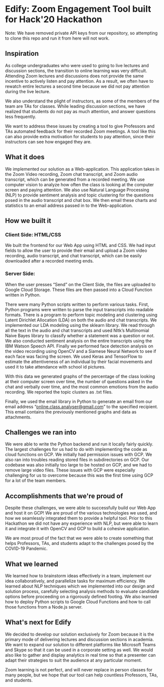 # Edify: Zoom Engagement Tool built for Hack'20 Hackathon

Note: We have removed private API keys from our repository, so attempting to clone this repo and run it from here will not work.

## Inspiration
As college undergraduates who were used to going to live lectures and discussion sections, the transition to online learning was very difficult. Attending Zoom lectures and discussions does not provide the same incentive to actively listen and pay attention. As a result, we often have to rewatch entire lectures a second time because we did not pay attention during the live lecture. 

We also understand the plight of instructors, as some of the members of the team are TAs for classes. While leading discussion sections, we have realized that students do not pay as much attention, and answer questions less frequently.

We want to address these issues by creating a tool to give Professors and TAs automated feedback for their recorded Zoom meetings. A tool like this can also provide extra motivation for students to pay attention, since their instructors can see how engaged they are.

## What it does
We implemented our solution as a Web-application. This application takes in the Zoom Video recording, Zoom chat transcript, and Zoom audio transcript, which can be generated from a recorded meeting. We use computer vision to analyze how often the class is looking at the computer screen and paying attention. We also use Natural Language Processing (NLP) to provide sentiment analysis and topic clustering for the questions posed in the audio transcript and chat box. We then email these charts and statistics to an email address passed in to the Web-application.

## How we built it

### Client Side: HTML/CSS
We built the frontend for our Web App using HTML and CSS. We had input fields to allow the user to provide their email and upload a Zoom video recording, audio transcript, and chat transcript, which can be easily downloaded after a recorded meeting ends.

### Server Side:
When the user presses “Send” on the Client Side, the files are uploaded to Google Cloud Storage. These files are then passed into a Cloud Function written in Python.

There were many Python scripts written to perform various tasks. First, Python programs were written to parse the input transcripts into readable formats. There is a program to perform topic modeling and clustering using Latent Dirichlet Allocation (LDA) on both the audio and chat transcripts. We implemented our LDA modeling using the sklearn library. We read through all the text in the audio and chat transcripts and used Nltk’s Multinomial Naive Bayes library to classify whether a statement was a question or not. We also conducted sentiment analysis on the entire transcripts using the IBM Watson Speech API. Finally we performed face detection analysis on the video recording using OpenCV and a Siamese Neural Network to see if each face was facing the screen. We used Keras and TensorFlow to estimate the attentiveness of an individual by their facial movements and used it to take attendance with school id pictures. 

With this data we generated graphs of the percentage of the class looking at their computer screen over time, the number of questions asked in the chat and verbally over time, and the most common emotions from the audio recording. We reported the topic clusters as .txt files. 

Finally, we used the email library in Python to generate an email from our email address “online.class.analyser@gmail.com” to the specified recipient. This email contains the previously mentioned graphs and data as attachments.

## Challenges we ran into
We were able to write the Python backend and run it locally fairly quickly. The largest challenges for us had to do with implementing the code as cloud functions on GCP. We initially had permission issues with GCP. We also ran into troubles reading stored files in subdirectories on GCP. Our codebase was also initially too large to be hosted on GCP, and we had to remove large video files. These issues with GCP were especially challenging for us to overcome because this was the first time using GCP for a lot of the team members. 


## Accomplishments that we're proud of
Despite these challenges, we were able to successfully build our Web App and host it on GCP! We are proud of the various technologies we used, and how we seamlessly integrated them to provide a helpful tool. Prior to this Hackathon we did not have any experience with NLP, but were able to learn it and integrate it with OpenCV and GCP to build a cohesive application. 

We are most proud of the fact that we were able to create something that helps Professors, TAs, and students adapt to the challenges posed by the COVID-19 Pandemic. 

## What we learned
We learned how to brainstorm ideas effectively in a team, implement our idea collaboratively, and parallelize tasks for maximum efficiency. We learned about NLP techniques which we implemented into our design and solution process, carefully selecting analysis methods to evaluate candidate options before proceeding on a rigorously defined footing. We also learned how to deploy Python scripts to Google Cloud Functions and how to call those functions from a Node.js server.

## What's next for Edify
We decided to develop our solution exclusively for Zoom because it is the primary mode of delivering lectures and discussion sections in academia. We want to expand our solution to different platforms like Microsoft Teams and Skype so that it can be used in a corporate setting as well. We would also like to gather and display analytics in real time so that a presenter can adapt their strategies to suit the audience at any particular moment.

Zoom learning is not perfect, and will never replace in person classes for many people, but we hope that our tool can help countless Professors, TAs, and students.
